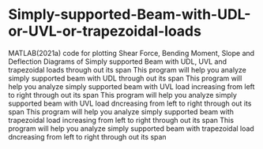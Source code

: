 # Simply-supported-Beam-with-UDL-or-UVL-or-trapezoidal-loads
MATLAB(2021a) code for plotting Shear Force, Bending Moment, Slope  and Deflection Diagrams of Simply supported Beam with UDL, UVL and trapezoidal loads through out its span
This program will help you analyze simply supported beam with UDL through out its span
This program will help you analyze simply supported beam with UVL load increasing from left to right through out its span
This program will help you analyze simply supported beam with UVL load dncreasing from left to right through out its span
This program will help you analyze simply supported beam with trapezoidal load increasing from left to right through out its span
This program will help you analyze simply supported beam with trapezoidal load dncreasing from left to right through out its span

